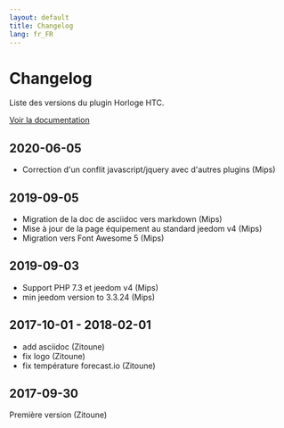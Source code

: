```yaml
---
layout: default
title: Changelog
lang: fr_FR
---
```


# Changelog

Liste des versions du plugin Horloge HTC.

[Voir la documentation]({{site.baseurl/#language#/}}/)

## 2020-06-05

- Correction d'un conflit javascript/jquery avec d'autres plugins (Mips)

## 2019-09-05

- Migration de la doc de asciidoc vers markdown (Mips)
- Mise à jour de la page équipement au standard jeedom v4 (Mips)
- Migration vers Font Awesome 5 (Mips)

## 2019-09-03

- Support PHP 7.3 et jeedom v4 (Mips)
- min jeedom version to 3.3.24 (Mips)

## 2017-10-01 - 2018-02-01

- add asciidoc (Zitoune)
- fix logo (Zitoune)
- fix température forecast.io (Zitoune)

## 2017-09-30

Première version (Zitoune)
